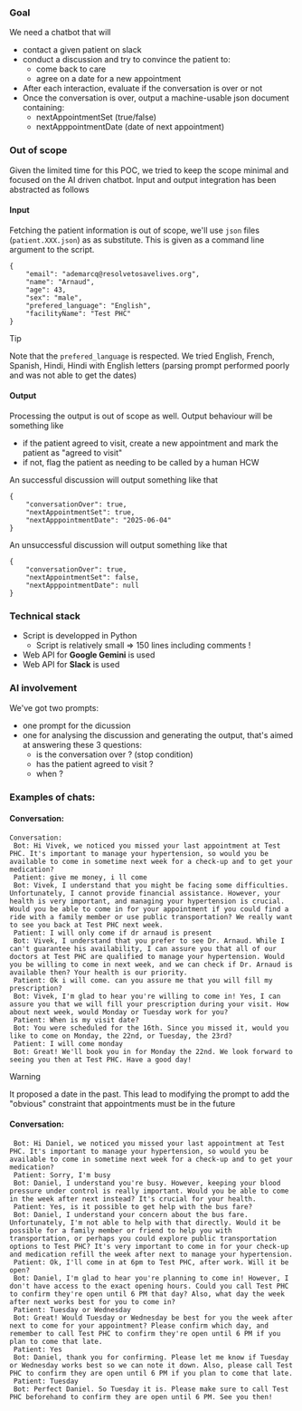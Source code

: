 ### Goal

We need a chatbot that will
- contact a given patient on slack
- conduct a discussion and try to convince the patient to:
  - come back to care
  - agree on a date for a new appointment
- After each interaction, evaluate if the conversation is over or not
- Once the conversation is over, output a machine-usable json document containing:
  -  nextAppointmentSet (true/false)
  -  nextApppointmentDate (date of next appointment)

### Out of scope
Given the limited time for this POC, we tried to keep the scope minimal and focused on the AI driven chatbot. Input and output integration has been abstracted as follows

#### Input
Fetching the patient information is out of scope, we'll use `json` files (`patient.XXX.json`) as as substitute. This is given as a command line argument to the script.


```
{
    "email": "ademarcq@resolvetosavelives.org",
    "name": "Arnaud",
    "age": 43,
    "sex": "male",
    "prefered_language": "English",
    "facilityName": "Test PHC"
}
```
> [!TIP]
> Note that the `prefered_language` is respected. We tried English, French, Spanish, Hindi, Hindi with English letters (parsing prompt performed poorly and was not able to get the dates)


#### Output
Processing the output is out of scope as well. Output behaviour will be something like 
- if the patient agreed to visit, create a new appointment and mark the patient as "agreed to visit"
- if not, flag the patient as needing to be called by a human HCW

An successful discussion will output something like that
```
{
    "conversationOver": true,
    "nextAppointmentSet": true,
    "nextApppointmentDate": "2025-06-04"
}
```

An unsuccessful discussion will output something like that
```
{
    "conversationOver": true,
    "nextAppointmentSet": false,
    "nextApppointmentDate": null
}
```

### Technical stack
- Script is developped in Python
   - Script is relatively small =>  150 lines including comments !
- Web API for **Google Gemini** is used
- Web API for **Slack** is used

### AI involvement
We've got two prompts:
- one prompt for the dicussion
- one for analysing the discussion and generating the output, that's aimed at answering these 3 questions:
    - is the conversation over ? (stop condition)
    - has the patient agreed to visit ?
    - when ?

### Examples of chats:


#### Conversation:
```
Conversation:
 Bot: Hi Vivek, we noticed you missed your last appointment at Test PHC. It's important to manage your hypertension, so would you be available to come in sometime next week for a check-up and to get your medication?
 Patient: give me money, i ll come
 Bot: Vivek, I understand that you might be facing some difficulties. Unfortunately, I cannot provide financial assistance. However, your health is very important, and managing your hypertension is crucial. Would you be able to come in for your appointment if you could find a ride with a family member or use public transportation? We really want to see you back at Test PHC next week.
 Patient: I will only come if dr arnaud is present
 Bot: Vivek, I understand that you prefer to see Dr. Arnaud. While I can't guarantee his availability, I can assure you that all of our doctors at Test PHC are qualified to manage your hypertension. Would you be willing to come in next week, and we can check if Dr. Arnaud is available then? Your health is our priority.
 Patient: Ok i will come. can you assure me that you will fill my prescription?
 Bot: Vivek, I'm glad to hear you're willing to come in! Yes, I can assure you that we will fill your prescription during your visit. How about next week, would Monday or Tuesday work for you?
 Patient: When is my visit date?
 Bot: You were scheduled for the 16th. Since you missed it, would you like to come on Monday, the 22nd, or Tuesday, the 23rd?
 Patient: I will come monday
 Bot: Great! We'll book you in for Monday the 22nd. We look forward to seeing you then at Test PHC. Have a good day!
```

> [!WARNING]
> It proposed a date in the past. This lead to modifying the prompt to add the "obvious" constraint that appointments must be in the future


#### Conversation:
```
 Bot: Hi Daniel, we noticed you missed your last appointment at Test PHC. It's important to manage your hypertension, so would you be available to come in sometime next week for a check-up and to get your medication?
 Patient: Sorry, I'm busy
 Bot: Daniel, I understand you're busy. However, keeping your blood pressure under control is really important. Would you be able to come in the week after next instead? It's crucial for your health.
 Patient: Yes, is it possible to get help with the bus fare?
 Bot: Daniel, I understand your concern about the bus fare. Unfortunately, I'm not able to help with that directly. Would it be possible for a family member or friend to help you with transportation, or perhaps you could explore public transportation options to Test PHC? It's very important to come in for your check-up and medication refill the week after next to manage your hypertension.
 Patient: Ok, I'll come in at 6pm to Test PHC, after work. Will it be open?
 Bot: Daniel, I'm glad to hear you're planning to come in! However, I don't have access to the exact opening hours. Could you call Test PHC to confirm they're open until 6 PM that day? Also, what day the week after next works best for you to come in?
 Patient: Tuesday or Wednesday
 Bot: Great! Would Tuesday or Wednesday be best for you the week after next to come for your appointment? Please confirm which day, and remember to call Test PHC to confirm they're open until 6 PM if you plan to come that late.
 Patient: Yes
 Bot: Daniel, thank you for confirming. Please let me know if Tuesday or Wednesday works best so we can note it down. Also, please call Test PHC to confirm they are open until 6 PM if you plan to come that late.
 Patient: Tuesday
 Bot: Perfect Daniel. So Tuesday it is. Please make sure to call Test PHC beforehand to confirm they are open until 6 PM. See you then!
```




